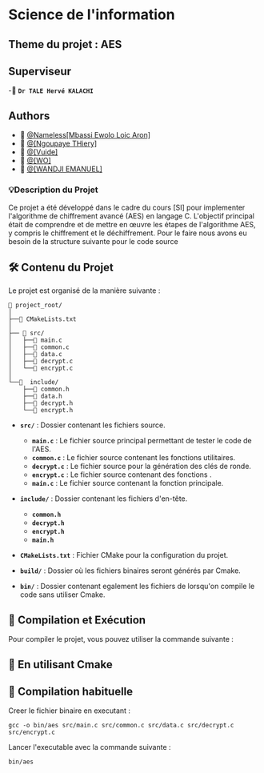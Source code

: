 
#              Science de l'information
## Theme du projet : AES
## Superviseur
-👤 **`Dr TALE Hervé KALACHI`**
## Authors

- 👤  [@Nameless[Mbassi Ewolo Loic Aron]](https://github.com/Nameless0l)
- 👤 [@[Ngoupaye THiery]](https://github.com/)
- 👤 [@[Vuide]](https://github.com/)
- 👤 [@[WO]](https://github.com/)
- 👤 [@[WANDJI EMANUEL]](https://github.com/)
### 💡Description du Projet




Ce projet a été développé dans le cadre du cours [SI] pour implementer l'algorithme de chiffrement avancé (AES) en langage C. L'objectif principal était de comprendre et de mettre en œuvre les étapes de l'algorithme AES, y compris le chiffrement et le déchiffrement.
Pour le faire nous avons eu besoin de la structure suivante pour le code source

## 🛠️ Contenu du Projet

Le projet est organisé de la manière suivante :
```
📁 project_root/
│
├──📄 CMakeLists.txt
│
├── 📁 src/
│   ├──📄 main.c
│   ├──📄 common.c
│   ├──📄 data.c
│   ├──📄 decrypt.c
│   └──📄 encrypt.c
│
└──📁  include/
    ├──📄 common.h
    ├──📄 data.h
    ├──📄 decrypt.h
    └──📄 encrypt.h
```
- **`src/`** : Dossier contenant les fichiers source.
  - **`main.c`** : Le fichier source principal permettant de tester le code de l'AES.
  - **`common.c`** : Le fichier source contenant les fonctions utilitaires.
  - **`decrypt.c`** : Le fichier source pour la génération des clés de ronde.
  - **`encrypt.c`** : Le fichier source contenant des fonctions .
  - **`main.c`** : Le fichier source contenant la fonction principale.

- **`include/`** : Dossier contenant les fichiers d'en-tête.
  - **`common.h`** 
  - **`decrypt.h`**  
  - **`encrypt.h`** 
  - **`main.h`** 
- **`CMakeLists.txt`** : Fichier CMake pour la configuration du projet.

- **`build/`** : Dossier où les fichiers binaires seront générés par Cmake.
- **`bin/`** : Dossier contenant egalement les fichiers de lorsqu'on compile le code sans utiliser Cmake.
## 📖 Compilation et Exécution
Pour compiler le projet, vous pouvez utiliser la commande suivante :
## 📖 En utilisant Cmake
  
## 📖 Compilation habituelle
Creer le fichier binaire en executant :

```
gcc -o bin/aes src/main.c src/common.c src/data.c src/decrypt.c src/encrypt.c
```
Lancer l'executable avec la commande suivante :
```
bin/aes
```

